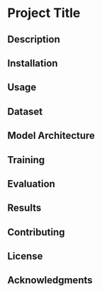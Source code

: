 # Project Title

## Description

## Installation

## Usage

## Dataset

## Model Architecture

## Training

## Evaluation

## Results

## Contributing

## License

## Acknowledgments
